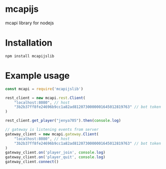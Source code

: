# mcapijs
mcapi library for nodejs

# Installation
`npm install mcapijslib`

# Example usage

```js
const mcapi = require('mcapijslib')

rest_client = new mcapi.rest.Client(
    "localhost:8080", // host 
    "3b2b37ff8fe24696b9cc1a82ad8120730000001645012819763" // bot token
)

rest_client.get_player("jenya705").then(console.log)

// gateway is listening events from server
gateway_client = new mcapi.gateway.Client(
    "localhost:8080", // host 
    "3b2b37ff8fe24696b9cc1a82ad8120730000001645012819763" // bot token
)
gateway_client.on('player_join', console.log)
gateway_client.on('player_quit', console.log)
gateway_client.connect()
```
